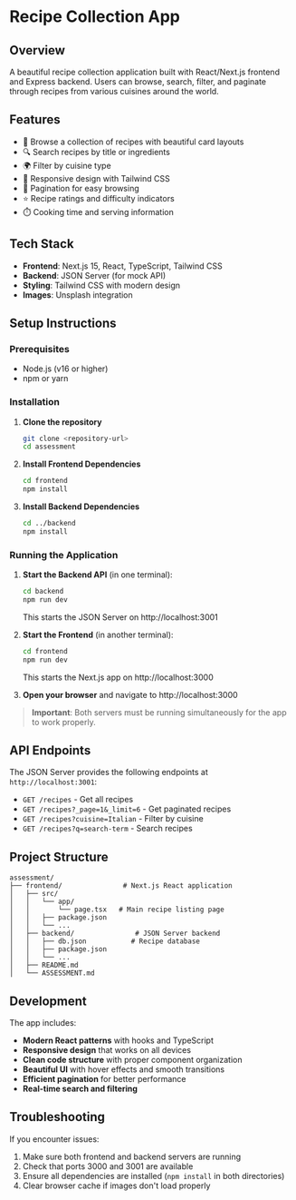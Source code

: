 # Recipe Collection App

## Overview

A beautiful recipe collection application built with React/Next.js frontend and Express backend. Users can browse, search, filter, and paginate through recipes from various cuisines around the world.

## Features

- 🍳 Browse a collection of recipes with beautiful card layouts
- 🔍 Search recipes by title or ingredients
- 🌍 Filter by cuisine type
- 📱 Responsive design with Tailwind CSS
- 📄 Pagination for easy browsing
- ⭐ Recipe ratings and difficulty indicators
- ⏱️ Cooking time and serving information

## Tech Stack

- **Frontend**: Next.js 15, React, TypeScript, Tailwind CSS
- **Backend**: JSON Server (for mock API)
- **Styling**: Tailwind CSS with modern design
- **Images**: Unsplash integration

## Setup Instructions

### Prerequisites

- Node.js (v16 or higher)
- npm or yarn

### Installation

1. **Clone the repository**

   ```bash
   git clone <repository-url>
   cd assessment
   ```

2. **Install Frontend Dependencies**

   ```bash
   cd frontend
   npm install
   ```

3. **Install Backend Dependencies**
   ```bash
   cd ../backend
   npm install
   ```

### Running the Application

1. **Start the Backend API** (in one terminal):

   ```bash
   cd backend
   npm run dev
   ```

   This starts the JSON Server on http://localhost:3001

2. **Start the Frontend** (in another terminal):

   ```bash
   cd frontend
   npm run dev
   ```

   This starts the Next.js app on http://localhost:3000

3. **Open your browser** and navigate to http://localhost:3000

> **Important**: Both servers must be running simultaneously for the app to work properly.

## API Endpoints

The JSON Server provides the following endpoints at `http://localhost:3001`:

- `GET /recipes` - Get all recipes
- `GET /recipes?_page=1&_limit=6` - Get paginated recipes
- `GET /recipes?cuisine=Italian` - Filter by cuisine
- `GET /recipes?q=search-term` - Search recipes

## Project Structure

```
assessment/
├── frontend/               # Next.js React application
│   ├── src/
│   │   └── app/
│   │       └── page.tsx   # Main recipe listing page
│   │   ├── package.json
│   │   └── ...
│   ├── backend/               # JSON Server backend
│   │   ├── db.json           # Recipe database
│   │   ├── package.json
│   │   └── ...
│   ├── README.md
│   └── ASSESSMENT.md
```

## Development

The app includes:

- **Modern React patterns** with hooks and TypeScript
- **Responsive design** that works on all devices
- **Clean code structure** with proper component organization
- **Beautiful UI** with hover effects and smooth transitions
- **Efficient pagination** for better performance
- **Real-time search and filtering**

## Troubleshooting

If you encounter issues:

1. Make sure both frontend and backend servers are running
2. Check that ports 3000 and 3001 are available
3. Ensure all dependencies are installed (`npm install` in both directories)
4. Clear browser cache if images don't load properly
